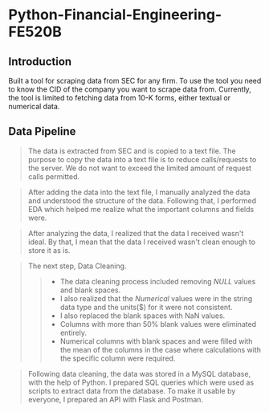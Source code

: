 # Python-Financial-Engineering-FE520B

## Introduction
Built a tool for scraping data from SEC for any firm. To use the tool you need to know the CID of the company you want to scrape data from. 
Currently, the tool is limited to fetching data from 10-K forms, either textual or numerical data. 

## Data Pipeline
> The data is extracted from SEC and is copied to a text file. The purpose to copy the data into a text file is to reduce calls/requests to the server. We do not want to exceed the limited amount of request calls permitted.

> After adding the data into the text file, I manually analyzed the data and understood the structure of the data. Following that, I performed EDA which helped me realize what the important columns and fields were. 

> After analyzing the data, I realized that the data I received wasn't ideal. By that, I mean that the data I received wasn't clean enough to store it as is. 

> The next step, Data Cleaning. 
>>* The data cleaning process included removing *NULL* values and blank spaces. 
>>* I also realized that the *Numerical* values were in the string data type and the units($) for it were not consistent.
>>* I also replaced the blank spaces with NaN values.
>>* Columns with more than 50% blank values were eliminated entirely.
>>* Numerical columns with blank spaces and were filled with the mean of the columns in the case where calculations with the specific column were required.

> Following data cleaning, the data was stored in a MySQL database, with the help of Python.
> I prepared SQL queries which were used as scripts to extract data from the database.
> To make it usable by everyone, I prepared an API with Flask and Postman.
